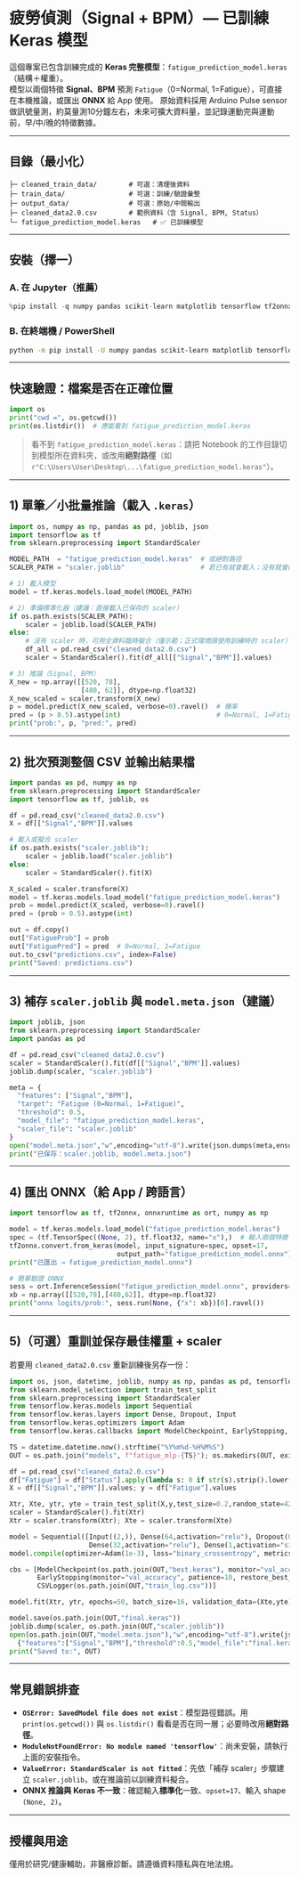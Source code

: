 # 疲勞偵測（Signal + BPM）— 已訓練 Keras 模型

這個專案已包含訓練完成的 **Keras 完整模型**：`fatigue_prediction_model.keras`（結構＋權重）。  
模型以兩個特徵 **Signal、BPM** 預測 `Fatigue`（0=Normal, 1=Fatigue），可直接在本機推論，或匯出 **ONNX** 給 App 使用。
原始資料採用 Arduino Pulse sensor 做訊號量測，約莫量測10分鐘左右，未來可擴大資料量，並記錄運動完與運動前，早/中/晚的特徵數據。

---

## 目錄（最小化）
```
├─ cleaned_train_data/        # 可選：清理後資料
├─ train_data/                # 可選：訓練/驗證彙整
├─ output_data/               # 可選：原始/中間輸出
├─ cleaned_data2.0.csv        # 範例資料（含 Signal, BPM, Status）
└─ fatigue_prediction_model.keras   # ✅ 已訓練模型
```

---

## 安裝（擇一）

### A. 在 Jupyter（推薦）
```python
%pip install -q numpy pandas scikit-learn matplotlib tensorflow tf2onnx onnxruntime
```

### B. 在終端機 / PowerShell
```bash
python -m pip install -U numpy pandas scikit-learn matplotlib tensorflow tf2onnx onnxruntime
```

---

## 快速驗證：檔案是否在正確位置
```python
import os
print("cwd =", os.getcwd())
print(os.listdir())  # 應能看到 fatigue_prediction_model.keras
```
> 看不到 `fatigue_prediction_model.keras`：請把 Notebook 的工作目錄切到模型所在資料夾，或改用**絕對路徑**（如 `r"C:\Users\User\Desktop\...\fatigue_prediction_model.keras"`）。

---

## 1) 單筆／小批量推論（載入 `.keras`）

```python
import os, numpy as np, pandas as pd, joblib, json
import tensorflow as tf
from sklearn.preprocessing import StandardScaler

MODEL_PATH  = "fatigue_prediction_model.keras"  # 或絕對路徑
SCALER_PATH = "scaler.joblib"                   # 若已有就會載入；沒有就會臨時擬合

# 1) 載入模型
model = tf.keras.models.load_model(MODEL_PATH)

# 2) 準備標準化器（建議：直接載入已保存的 scaler）
if os.path.exists(SCALER_PATH):
    scaler = joblib.load(SCALER_PATH)
else:
    # 沒有 scaler 時，可用全資料臨時擬合（僅示範；正式環境請使用訓練時的 scaler）
    df_all = pd.read_csv("cleaned_data2.0.csv")
    scaler = StandardScaler().fit(df_all[["Signal","BPM"]].values)

# 3) 推論（Signal, BPM）
X_new = np.array([[520, 78],
                  [480, 62]], dtype=np.float32)
X_new_scaled = scaler.transform(X_new)
p = model.predict(X_new_scaled, verbose=0).ravel()  # 機率
pred = (p > 0.5).astype(int)                        # 0=Normal, 1=Fatigue
print("prob:", p, "pred:", pred)
```

---

## 2) 批次預測整個 CSV 並輸出結果檔

```python
import pandas as pd, numpy as np
from sklearn.preprocessing import StandardScaler
import tensorflow as tf, joblib, os

df = pd.read_csv("cleaned_data2.0.csv")
X = df[["Signal","BPM"]].values

# 載入或擬合 scaler
if os.path.exists("scaler.joblib"):
    scaler = joblib.load("scaler.joblib")
else:
    scaler = StandardScaler().fit(X)

X_scaled = scaler.transform(X)
model = tf.keras.models.load_model("fatigue_prediction_model.keras")
prob = model.predict(X_scaled, verbose=0).ravel()
pred = (prob > 0.5).astype(int)

out = df.copy()
out["FatigueProb"] = prob
out["FatiguePred"] = pred  # 0=Normal, 1=Fatigue
out.to_csv("predictions.csv", index=False)
print("Saved: predictions.csv")
```

---

## 3) 補存 `scaler.joblib` 與 `model.meta.json`（建議）

```python
import joblib, json
from sklearn.preprocessing import StandardScaler
import pandas as pd

df = pd.read_csv("cleaned_data2.0.csv")
scaler = StandardScaler().fit(df[["Signal","BPM"]].values)
joblib.dump(scaler, "scaler.joblib")

meta = {
  "features": ["Signal","BPM"],
  "target": "Fatigue (0=Normal, 1=Fatigue)",
  "threshold": 0.5,
  "model_file": "fatigue_prediction_model.keras",
  "scaler_file": "scaler.joblib"
}
open("model.meta.json","w",encoding="utf-8").write(json.dumps(meta,ensure_ascii=False,indent=2))
print("已保存：scaler.joblib, model.meta.json")
```

---

## 4) 匯出 ONNX（給 App / 跨語言）

```python
import tensorflow as tf, tf2onnx, onnxruntime as ort, numpy as np

model = tf.keras.models.load_model("fatigue_prediction_model.keras")
spec = (tf.TensorSpec((None, 2), tf.float32, name="x"),)  # 輸入兩個特徵
tf2onnx.convert.from_keras(model, input_signature=spec, opset=17,
                           output_path="fatigue_prediction_model.onnx")
print("已匯出 → fatigue_prediction_model.onnx")

# 簡單驗證 ONNX
sess = ort.InferenceSession("fatigue_prediction_model.onnx", providers=["CPUExecutionProvider"])
xb = np.array([[520,78],[480,62]], dtype=np.float32)
print("onnx logits/prob:", sess.run(None, {"x": xb})[0].ravel())
```

---

## 5)（可選）重訓並保存最佳權重 + scaler
若要用 `cleaned_data2.0.csv` 重新訓練後另存一份：

```python
import os, json, datetime, joblib, numpy as np, pandas as pd, tensorflow as tf
from sklearn.model_selection import train_test_split
from sklearn.preprocessing import StandardScaler
from tensorflow.keras.models import Sequential
from tensorflow.keras.layers import Dense, Dropout, Input
from tensorflow.keras.optimizers import Adam
from tensorflow.keras.callbacks import ModelCheckpoint, EarlyStopping, CSVLogger

TS = datetime.datetime.now().strftime("%Y%m%d-%H%M%S")
OUT = os.path.join("models", f"fatigue_mlp-{TS}"); os.makedirs(OUT, exist_ok=True)

df = pd.read_csv("cleaned_data2.0.csv")
df["Fatigue"] = df["Status"].apply(lambda s: 0 if str(s).strip().lower()=="normal" else 1)
X = df[["Signal","BPM"]].values; y = df["Fatigue"].values

Xtr, Xte, ytr, yte = train_test_split(X,y,test_size=0.2,random_state=42)
scaler = StandardScaler().fit(Xtr)
Xtr = scaler.transform(Xtr); Xte = scaler.transform(Xte)

model = Sequential([Input((2,)), Dense(64,activation="relu"), Dropout(0.3),
                    Dense(32,activation="relu"), Dense(1,activation="sigmoid")])
model.compile(optimizer=Adam(1e-3), loss="binary_crossentropy", metrics=["accuracy"])

cbs = [ModelCheckpoint(os.path.join(OUT,"best.keras"), monitor="val_accuracy", save_best_only=True, verbose=1),
       EarlyStopping(monitor="val_accuracy", patience=10, restore_best_weights=True, verbose=1),
       CSVLogger(os.path.join(OUT,"train_log.csv"))]

model.fit(Xtr, ytr, epochs=50, batch_size=16, validation_data=(Xte,yte), callbacks=cbs, verbose=1)

model.save(os.path.join(OUT,"final.keras"))
joblib.dump(scaler, os.path.join(OUT,"scaler.joblib"))
open(os.path.join(OUT,"model.meta.json"),"w",encoding="utf-8").write(json.dumps(
  {"features":["Signal","BPM"],"threshold":0.5,"model_file":"final.keras","scaler_file":"scaler.joblib"}, ensure_ascii=False, indent=2))
print("Saved to:", OUT)
```

---

## 常見錯誤排查
- **`OSError: SavedModel file does not exist`**：模型路徑錯誤。用 `print(os.getcwd())` 與 `os.listdir()` 看看是否在同一層；必要時改用**絕對路徑**。  
- **`ModuleNotFoundError: No module named 'tensorflow'`**：尚未安裝，請執行上面的安裝指令。  
- **`ValueError: StandardScaler is not fitted`**：先依「補存 scaler」步驟建立 `scaler.joblib`，或在推論前以訓練資料擬合。  
- **ONNX 推論與 Keras 不一致**：確認輸入**標準化**一致、`opset=17`、輸入 shape `(None, 2)`。  

---

## 授權與用途
僅用於研究/健康輔助，非醫療診斷。請遵循資料隱私與在地法規。
